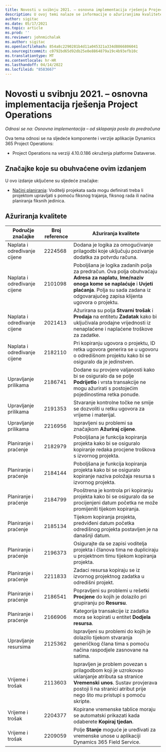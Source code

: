 ```yaml
---
title: Novosti u svibnju 2021. – osnovna implementacija rješenja Project Operations
description: U ovoj temi nalaze se informacije o ažuriranjima kvalitete dostupnim u izdanju osnovne implementacije rješenja Project Operations u svibnju 2021. godine.
author: sigitac
ms.date: 05/17/2021
ms.topic: article
ms.prod: ''
ms.reviewer: johnmichalak
ms.author: sigitac
ms.openlocfilehash: 854a8c2290281b4d11a045321a334d8866806041
ms.sourcegitcommit: c0792bd65d92db25e0e8864879a19c4b93efb10c
ms.translationtype: MT
ms.contentlocale: hr-HR
ms.lasthandoff: 04/14/2022
ms.locfileid: "8583667"
---
```

# <a name="whats-new-may-2021---project-operations-lite-deployment"></a>Novosti u svibnju 2021. – osnovna implementacija rješenja Project Operations

_Odnosi se na: Osnovna implementacija – od sklapanja posla do predračuna_

Ova tema odnosi se na sljedeće komponente i verzije aplikacije Dynamics 365 Project Operations:

   - Project Operations na verziji 4.10.0.186 okruženja platforme Dataverse.

## <a name="features-included-in-this-release"></a>Značajke koje su obuhvaćene ovim izdanjem

U ovo izdanje uključene su sljedeće značajke:

- [Načini planiranja](../../project-management/scheduling-modes.md): Voditelji projekata sada mogu definirati treba li projektom upravljati s pomoću fiksnog trajanja, fiksnog rada ili načina planiranja fiksnih jedinica.

## <a name="quality-updates"></a>Ažuriranja kvalitete

| **Područje značajke** | **Broj reference** | **Ažuriranja kvalitete** |
| --- | --- | --- |
| Naplata i određivanje cijene | 2224568 | Dodana je logika za omogućivanje prilagodbi koje uključuju pozivanje dodatka za potvrdu računa. |
| Naplata i određivanje cijene | 2101098 | Poboljšana je logika zadanih polja za predračun. Ova polja obuhvaćaju **Adresa za naplatu**, **Ime/naziv onoga kome se naplaćuje** i **Uvjeti plaćanja**. Polja su sada zadana iz odgovarajućeg zapisa klijenta ugovora o projektu. |
| Naplata i određivanje cijene | 2021413 | Ažurirana su polja **Stvarni trošak** i **Prodaja** na entitetu **Zadatak** kako bi uključivala prodajne vrijednosti iz nenaplaćene i naplaćene troškove za zadatke. |
| Naplata i određivanje cijene | 2182110 | Pri kopiranju ugovora o projektu, ID retka ugovora generira se u ugovoru o odredišnom projektu kako bi se osiguralo da je jedinstven. |
| Upravljanje prilikama | 2186741 | Dodane su provjere valjanosti kako bi se osiguralo da se polje **Podrijetlo** i vrsta transakcije ne mogu ažurirati s postojećim pojedinostima retka ponude. |
| Upravljanje prilikama | 2191353 | Stvaranje kontrolne točke ne smije se dozvoliti u retku ugovora za vrijeme i materijal. |
| Upravljanje prilikama | 2216956 | Ispravljeni su problemi sa značajkom **Ažuriraj cijene**. |
| Planiranje i praćenje | 2182979 | Poboljšana je funkcija kopiranja projekta kako bi se osiguralo kopiranje redaka procjene troškova s izvornog projekta. |
| Planiranje i praćenje | 2184144 | Poboljšana je funkcija kopiranja projekta kako bi se osiguralo kopiranje naziva položaja resursa s izvornog projekta. |
| Planiranje i praćenje | 2184799 | Pooštrena je kontrola pri kopiranju projekta kako bi se osiguralo da se procijenjeni datum početka ne može promijeniti tijekom kopiranja. |
| Planiranje i praćenje | 2185134 | Tijekom kopiranja projekta, predviđeni datum početka odredišnog projekta postavljen je na današnji datum. |
| Planiranje i praćenje | 2196373 | Osigurajte da se zapisi voditelja projekta i članova tima ne dupliciraju u projektnom timu tijekom kopiranja projekta. |
| Planiranje i praćenje | 2211833 | Zadaci resursa kopiraju se iz izvornog projektnog zadatka u odredišni projekt. |
| Planiranje i praćenje | 2186541 | Popravljeni su problemi u rešetki **Procjene** do kojih je dolazilo pri grupiranju po **Resursu**. |
| Planiranje i praćenje | 2166906 | Kategorija transakcije iz zadatka mora se kopirati u entitet **Dodjela resursa**. |
| Upravljanje resursima | 2125362 | Ispravljeni su problemi do kojih je dolazilo tijekom stvaranja generičkog člana tima s pomoću načina raspodjele zasnovane na satima. |
| Vrijeme i trošak | 2113603 | Ispravljen je problem povezan s prilagodbom koji je uzrokovao uklanjanje atributa sa stranice **Vremenski unos**. Sustav provjerava postoji li na stranici atribut prije nego što mu pristupi s pomoću skripte. |
| Vrijeme i trošak | 2204377 | Kopirane vremenske tablice moraju se automatski prikazati kada odaberete **Kopiraj tjedan**. |
| Vrijeme i trošak | 2209059 | Polje **Stanje** moguće je uređivati za vremenske unose u aplikaciji Dynamics 365 Field Service. |
